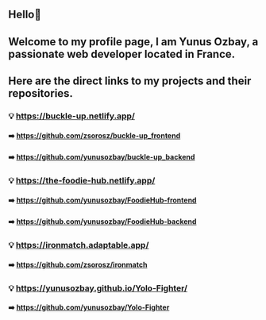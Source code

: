 ## Hello👋

## Welcome to my profile page, I am Yunus Ozbay, a passionate web developer located in France.

## Here are the direct links to my projects and their repositories.

### :bulb: https://buckle-up.netlify.app/
#### :arrow_right: https://github.com/zsorosz/buckle-up_frontend
#### :arrow_right: https://github.com/yunusozbay/buckle-up_backend

### :bulb: https://the-foodie-hub.netlify.app/
#### :arrow_right: https://github.com/yunusozbay/FoodieHub-frontend
#### :arrow_right: https://github.com/yunusozbay/FoodieHub-backend

### :bulb: https://ironmatch.adaptable.app/
#### :arrow_right: https://github.com/zsorosz/ironmatch

### :bulb: https://yunusozbay.github.io/Yolo-Fighter/
#### :arrow_right: https://github.com/yunusozbay/Yolo-Fighter

<!--
**yunusozbay/yunusozbay** is a ✨ _special_ ✨ repository because its `README.md` (this file) appears on your GitHub profile.

Here are some ideas to get you started:

- 🔭 I’m currently working on ...
- 🌱 I’m currently learning ...
- 👯 I’m looking to collaborate on ...
- 🤔 I’m looking for help with ...
- 💬 Ask me about ...
- 📫 How to reach me: ...
- 😄 Pronouns: ...
- ⚡ Fun fact: ...
-->
